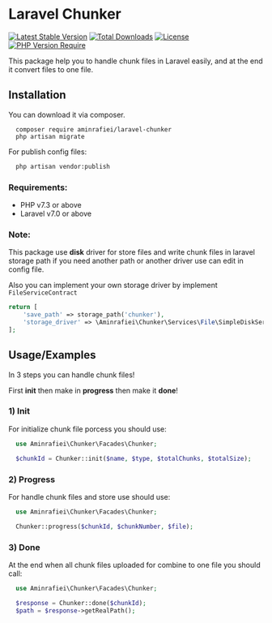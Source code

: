 
# Laravel Chunker

[![Latest Stable Version](http://poser.pugx.org/aminrafiei/laravel-chunker/v)](https://packagist.org/packages/aminrafiei/laravel-chunker)
[![Total Downloads](http://poser.pugx.org/aminrafiei/laravel-chunker/downloads)](https://packagist.org/packages/aminrafiei/laravel-chunker)
[![License](http://poser.pugx.org/aminrafiei/laravel-chunker/license)](https://packagist.org/packages/aminrafiei/laravel-chunker)
[![PHP Version Require](http://poser.pugx.org/aminrafiei/laravel-chunker/require/php)](https://packagist.org/packages/aminrafiei/laravel-chunker)

This package help you to handle chunk files in Laravel easily, and at the end it convert files to one file.


## Installation

You can download it via composer.
```
  composer require aminrafiei/laravel-chunker
  php artisan migrate
```
For publish config files:
```bash
  php artisan vendor:publish
``` 


### Requirements:

- PHP v7.3 or above
- Laravel v7.0 or above


### Note:

This package use **disk** driver for store files and write chunk files in laravel storage path if you need another path or another driver use can edit in config file.

Also you can implement your own storage driver by implement ```FileServiceContract```

```php
return [
    'save_path' => storage_path('chunker'),
    'storage_driver' => \Aminrafiei\Chunker\Services\File\SimpleDiskService::class,
];

````
## Usage/Examples

In 3 steps you can handle chunk files!

First **init** then make in **progress** then make it **done**!

### 1) Init

For initialize chunk file porcess you should use:

```php
  use Aminrafiei\Chunker\Facades\Chunker;

  $chunkId = Chunker::init($name, $type, $totalChunks, $totalSize);
```

### 2) Progress

For handle chunk files and store use should use:

```php
  use Aminrafiei\Chunker\Facades\Chunker;

  Chunker::progress($chunkId, $chunkNumber, $file);
```

### 3) Done

At the end when all chunk files uploaded for combine to one file you should call:

```php
  use Aminrafiei\Chunker\Facades\Chunker;

  $response = Chunker::done($chunkId);
  $path = $response->getRealPath();
```


